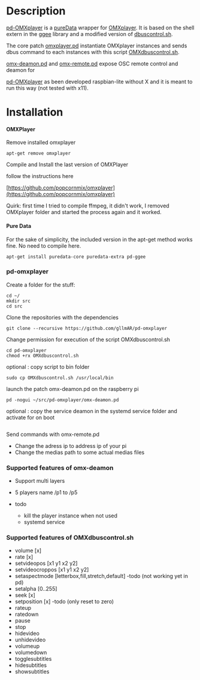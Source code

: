 # Description 
[pd-OMXplayer](https://github.com/gllmAR/pd-omxplayer) is a [pureData](http://puredata.info) wrapper for [OMXplayer](https://github.com/popcornmix/omxplayer).
It is based on the shell extern in the [ggee](https://puredata.info/downloads/ggee) library and a modified version of [dbuscontrol.sh](https://github.com/popcornmix/omxplayer/blob/master/dbuscontrol.sh).

The core patch [omxplayer.pd](https://github.com/gllmAR/pd-omxplayer/blob/master/omxplayer.pd) instantiate OMXplayer instances and sends dbus command to each instances with this script [OMXdbuscontrol.sh](https://github.com/gllmAR/pd-omxplayer/blob/master/OMXdbuscontrol.sh). 

[omx-deamon.pd](https://github.com/gllmAR/pd-omxplayer/blob/master/omx-osc.pd) and [omx-remote.pd](https://github.com/gllmAR/pd-omxplayer/blob/master/omx-remote.pd) expose OSC remote control and deamon for  

[pd-OMXplayer](https://github.com/gllmAR/pd-omxplayer) as been developed raspbian-lite without X and it is meant to run this way (not tested with x11).


# Installation

#### OMXPlayer
Remove installed omxplayer 

```
apt-get remove omxplayer

```

Compile and Install the last version of OMXPlayer

follow the instructions here

[https://github.com/popcornmix/omxplayer](https://github.com/popcornmix/omxplayer)

Quirk: first time I tried to compile ffmpeg, it didn't work, I removed OMXplayer folder and started the process again and it worked.

#### Pure Data

For the sake of simplicity, the included version in the apt-get method works fine. No need to compile here.


```
apt-get install puredata-core puredata-extra pd-ggee 
```

### pd-omxplayer

Create a folder for the stuff:
```
cd ~/
mkdir src
cd src
```

Clone the repositories with the dependencies  
```
git clone --recursive https://github.com/gllmAR/pd-omxplayer
```

Change permission for execution of the script OMXdbuscontrol.sh

```
cd pd-omxplayer
chmod +rx OMXdbuscontrol.sh
```

optional  : copy script to bin folder 

```
sudo cp OMXdbuscontrol.sh /usr/local/bin
```

launch the patch omx-deamon.pd on the raspberry pi

```
pd -nogui ~/src/pd-omxplayer/omx-deamon.pd 
```

optional : copy the service deamon in the systemd service folder and activate for on boot 
```

```



Send commands with omx-remote.pd 

* Change the adress ip to address ip of your pi
* Change the medias path to some actual medias files 

### Supported features of omx-deamon

* Support multi layers
* 5 players name /p1 to /p5

* todo
	* kill the player instance when not used 
	* systemd service	

### Supported features of OMXdbuscontrol.sh

* volume [x]
* rate [x]
* setvideopos [x1 y1 x2 y2]
* setvideocroppos [x1 y1 x2 y2]
* setaspectmode [letterbox,fill,stretch,default] -todo (not working yet in pd)
* setalpha [0..255]
* seek [x]
* setposition [x] -todo (only reset  to zero)
* rateup
* ratedown
* pause
* stop
* hidevideo
* unhidevideo
* volumeup
* volumedown
* togglesubtitles
* hidesubtitles
* showsubtitles


